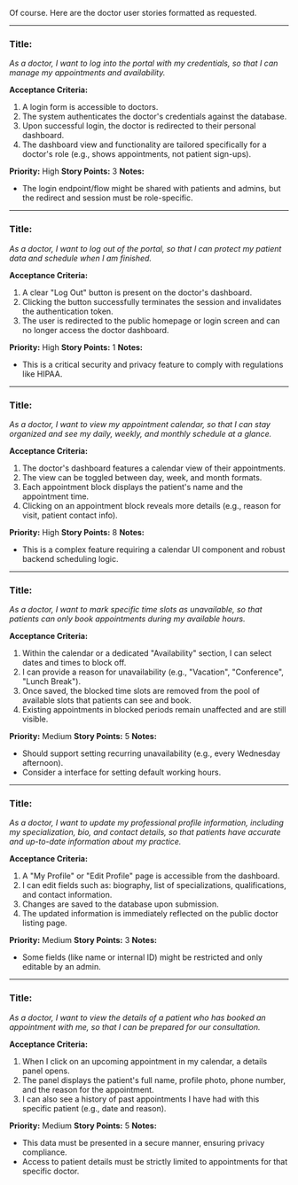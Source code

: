 Of course. Here are the doctor user stories formatted as requested.

---

### **Title:**
_As a doctor, I want to log into the portal with my credentials, so that I can manage my appointments and availability._

**Acceptance Criteria:**
1. A login form is accessible to doctors.
2. The system authenticates the doctor's credentials against the database.
3. Upon successful login, the doctor is redirected to their personal dashboard.
4. The dashboard view and functionality are tailored specifically for a doctor's role (e.g., shows appointments, not patient sign-ups).

**Priority:** High
**Story Points:** 3
**Notes:**
- The login endpoint/flow might be shared with patients and admins, but the redirect and session must be role-specific.

---

### **Title:**
_As a doctor, I want to log out of the portal, so that I can protect my patient data and schedule when I am finished._

**Acceptance Criteria:**
1. A clear "Log Out" button is present on the doctor's dashboard.
2. Clicking the button successfully terminates the session and invalidates the authentication token.
3. The user is redirected to the public homepage or login screen and can no longer access the doctor dashboard.

**Priority:** High
**Story Points:** 1
**Notes:**
- This is a critical security and privacy feature to comply with regulations like HIPAA.

---

### **Title:**
_As a doctor, I want to view my appointment calendar, so that I can stay organized and see my daily, weekly, and monthly schedule at a glance._

**Acceptance Criteria:**
1. The doctor's dashboard features a calendar view of their appointments.
2. The view can be toggled between day, week, and month formats.
3. Each appointment block displays the patient's name and the appointment time.
4. Clicking on an appointment block reveals more details (e.g., reason for visit, patient contact info).

**Priority:** High
**Story Points:** 8
**Notes:**
- This is a complex feature requiring a calendar UI component and robust backend scheduling logic.

---

### **Title:**
_As a doctor, I want to mark specific time slots as unavailable, so that patients can only book appointments during my available hours._

**Acceptance Criteria:**
1. Within the calendar or a dedicated "Availability" section, I can select dates and times to block off.
2. I can provide a reason for unavailability (e.g., "Vacation", "Conference", "Lunch Break").
3. Once saved, the blocked time slots are removed from the pool of available slots that patients can see and book.
4. Existing appointments in blocked periods remain unaffected and are still visible.

**Priority:** Medium
**Story Points:** 5
**Notes:**
- Should support setting recurring unavailability (e.g., every Wednesday afternoon).
- Consider a interface for setting default working hours.

---

### **Title:**
_As a doctor, I want to update my professional profile information, including my specialization, bio, and contact details, so that patients have accurate and up-to-date information about my practice._

**Acceptance Criteria:**
1. A "My Profile" or "Edit Profile" page is accessible from the dashboard.
2. I can edit fields such as: biography, list of specializations, qualifications, and contact information.
3. Changes are saved to the database upon submission.
4. The updated information is immediately reflected on the public doctor listing page.

**Priority:** Medium
**Story Points:** 3
**Notes:**
- Some fields (like name or internal ID) might be restricted and only editable by an admin.

---

### **Title:**
_As a doctor, I want to view the details of a patient who has booked an appointment with me, so that I can be prepared for our consultation._

**Acceptance Criteria:**
1. When I click on an upcoming appointment in my calendar, a details panel opens.
2. The panel displays the patient's full name, profile photo, phone number, and the reason for the appointment.
3. I can also see a history of past appointments I have had with this specific patient (e.g., date and reason).

**Priority:** Medium
**Story Points:** 5
**Notes:**
- This data must be presented in a secure manner, ensuring privacy compliance.
- Access to patient details must be strictly limited to appointments for that specific doctor.